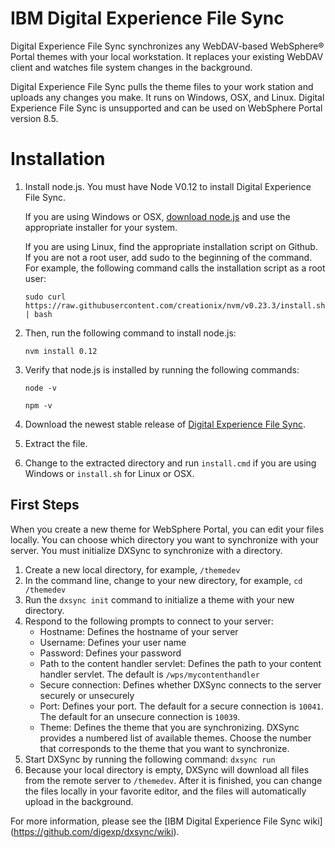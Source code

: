# IBM Digital Experience File Sync
Digital Experience File Sync synchronizes any WebDAV-based WebSphere® Portal themes with your local workstation. It replaces your existing WebDAV client and watches file system changes in the background.

Digital Experience File Sync pulls the theme files to your work station and uploads any changes you make. It runs on Windows, OSX, and Linux. Digital Experience File Sync is unsupported and can be used on WebSphere Portal version 8.5.

# Installation
1. Install node.js. You must have Node V0.12 to install Digital Experience File Sync.  

    If you are using Windows or OSX, [download node.js](https://nodejs.org/download/) and use the appropriate installer for your system.  

    If you are using Linux, find the appropriate installation script on Github. If you are not a root user, add sudo to the beginning of the command. For example, the following command calls the installation script as a root user:  

     `sudo curl https://raw.githubusercontent.com/creationix/nvm/v0.23.3/install.sh | bash`

2. Then, run the following command to install node.js:  

     `nvm install 0.12`

3. Verify that node.js is installed by running the following commands:

     `node -v`

     `npm -v`

4. Download the newest stable release of [Digital Experience File Sync](https://github.com/digexp/dxsync).  

5. Extract the file.  

6. Change to the extracted directory and run `install.cmd` if you are using Windows or `install.sh` for Linux or OSX.

## First Steps
When you create a new theme for WebSphere Portal, you can edit your files locally. You can choose which directory you want to synchronize with your server. You must initialize DXSync to synchronize with a directory.
1. Create a new local directory, for example, `/themedev`
2. In the command line, change to your new directory, for example, `cd /themedev`
3. Run the `dxsync init` command to initialize a theme with your new directory.
4. Respond to the following prompts to connect to your server:
	* Hostname: Defines the hostname of your server
	* Username: Defines your user name
	* Password: Defines your password
	* Path to the content handler servlet: Defines the path to your content handler servlet. The default is `/wps/mycontenthandler`
	* Secure connection: Defines whether DXSync connects to the server securely or unsecurely
	* Port: Defines your port. The default for a secure connection is `10041`. The default for an unsecure connection is `10039`.
	* Theme: Defines the theme that you are synchronizing. DXSync provides a numbered list of available themes. Choose the number that corresponds to the theme that you want to synchronize.
5. Start DXSync by running the following command: `dxsync run`
6. Because your local directory is empty, DXSync will download all files from the remote server to `/themedev`. After it is finished, you can change the files locally in your favorite editor, and the files will automatically upload in the background.

For more information, please see the [IBM Digital Experience File Sync wiki] (https://github.com/digexp/dxsync/wiki).

